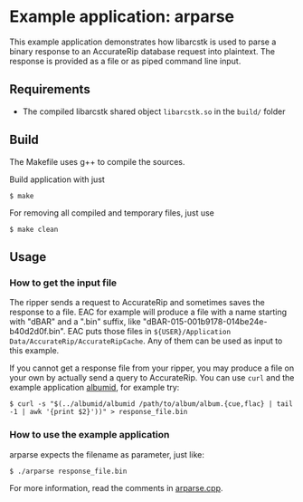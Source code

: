 # Example application: arparse

This example application demonstrates how libarcstk is used to parse a binary
response to an AccurateRip database request into plaintext. The response is
provided as a file or as piped command line input.


## Requirements

- The compiled libarcstk shared object ``libarcstk.so`` in the ``build/`` folder


## Build

The Makefile uses g++ to compile the sources.

Build application with just

	$ make

For removing all compiled and temporary files, just use

	$ make clean


## Usage

### How to get the input file

The ripper sends a request to AccurateRip and sometimes saves the response to a
file. EAC for example will produce a file with a name starting with "dBAR" and
a ".bin" suffix, like "dBAR-015-001b9178-014be24e-b40d2d0f.bin". EAC puts those
files in ``${USER}/Application Data/AccurateRip/AccurateRipCache``. Any of them
can be used as input to this example.

If you cannot get a response file from your ripper, you may produce a file on
your own by actually send a query to AccurateRip. You can use ``curl`` and the
example application [albumid](../albumid/README.md), for example try:

	$ curl -s "$(../albumid/albumid /path/to/album/album.{cue,flac} | tail -1 | awk '{print $2}'))" > response_file.bin


### How to use the example application

arparse expects the filename as parameter, just like:

	$ ./arparse response_file.bin

For more information, read the comments in [arparse.cpp](./arparse.cpp).

